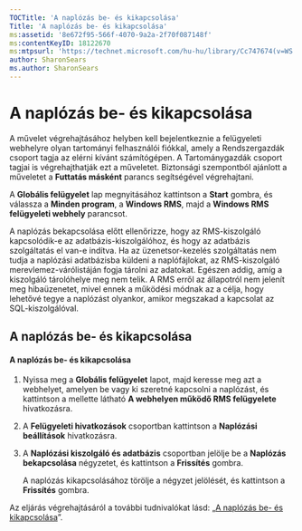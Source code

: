 ```yaml
---
TOCTitle: 'A naplózás be- és kikapcsolása'
Title: 'A naplózás be- és kikapcsolása'
ms:assetid: '8e672f95-566f-4070-9a2a-2f70f087148f'
ms:contentKeyID: 18122670
ms:mtpsurl: 'https://technet.microsoft.com/hu-hu/library/Cc747674(v=WS.10)'
author: SharonSears
ms.author: SharonSears
---
```


A naplózás be- és kikapcsolása
==============================

A művelet végrehajtásához helyben kell bejelentkeznie a felügyeleti webhelyre olyan tartományi felhasználói fiókkal, amely a Rendszergazdák csoport tagja az elérni kívánt számítógépen. A Tartománygazdák csoport tagjai is végrehajthatják ezt a műveletet. Biztonsági szempontból ajánlott a műveletet a **Futtatás másként** parancs segítségével végrehajtani.

A **Globális felügyelet** lap megnyitásához kattintson a **Start** gombra, és válassza a **Minden program**, a **Windows RMS**, majd a **Windows RMS felügyeleti webhely** parancsot.

A naplózás bekapcsolása előtt ellenőrizze, hogy az RMS-kiszolgáló kapcsolódik-e az adatbázis-kiszolgálóhoz, és hogy az adatbázis szolgáltatás el van-e indítva. Ha az üzenetsor-kezelés szolgáltatás nem tudja a naplózási adatbázisba küldeni a naplófájlokat, az RMS-kiszolgáló merevlemez-várólistáján fogja tárolni az adatokat. Egészen addig, amíg a kiszolgáló tárolóhelye meg nem telik. A RMS erről az állapotról nem jelenít meg hibaüzenetet, mivel ennek a működési módnak az a célja, hogy lehetővé tegye a naplózást olyankor, amikor megszakad a kapcsolat az SQL-kiszolgálóval.

A naplózás be- és kikapcsolása
------------------------------

#### A naplózás be- és kikapcsolása

1.  Nyissa meg a **Globális felügyelet** lapot, majd keresse meg azt a webhelyet, amelyen be vagy ki szeretné kapcsolni a naplózást, és kattintson a mellette látható **A webhelyen működő RMS felügyelete** hivatkozásra.

2.  A **Felügyeleti hivatkozások** csoportban kattintson a **Naplózási beállítások** hivatkozásra.

3.  A **Naplózási kiszolgáló és adatbázis** csoportban jelölje be a **Naplózás bekapcsolása** négyzetet, és kattintson a **Frissítés** gombra.

    A naplózás kikapcsolásához törölje a négyzet jelölését, és kattintson a **Frissítés** gombra.

Az eljárás végrehajtásáról a további tudnivalókat lásd: „[A naplózás be- és kikapcsolása](https://technet.microsoft.com/50ccd827-2d39-41e7-a395-3d5f5836869b)”.

